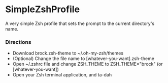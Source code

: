 # SimpleZshProfile
A very simple Zsh profile that sets the prompt to the current directory's name.

### Directions
- Download brock.zsh-theme to ~/.oh-my-zsh/themes
- (Optional) Change the file name to [whatever-you-want].zsh-theme
- Open ~/.zshrc file and change ZSH_THEME to ZSH_THEME="brock" (or [whatever-you-want])
- Open your Zsh terminal application, and ta-dah
